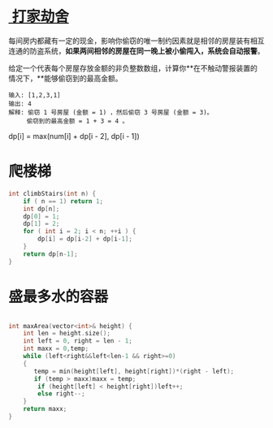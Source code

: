 # [ 打家劫舍](http://www.cnblogs.com/grandyang/p/4383632.html)

每间房内都藏有一定的现金，影响你偷窃的唯一制约因素就是相邻的房屋装有相互连通的防盗系统，**如果两间相邻的房屋在同一晚上被小偷闯入，系统会自动报警**。

给定一个代表每个房屋存放金额的非负整数数组，计算你**在不触动警报装置的情况下，**能够偷窃到的最高金额。

```
输入: [1,2,3,1]
输出: 4
解释: 偷窃 1 号房屋 (金额 = 1) ，然后偷窃 3 号房屋 (金额 = 3)。
     偷窃到的最高金额 = 1 + 3 = 4 。
```

dp[i] = max(num[i] + dp[i - 2], dp[i - 1])

# 爬楼梯

```cpp
int climbStairs(int n) {
    if ( n == 1) return 1;
    int dp[n];
    dp[0] = 1;
    dp[1] = 2;
    for ( int i = 2; i < n; ++i ) {
        dp[i] = dp[i-2] + dp[i-1];
    }
    return dp[n-1];
}
```
# 盛最多水的容器

```cpp

int maxArea(vector<int>& height) {
    int len = height.size();
    int left = 0, right = len - 1;
    int maxx = 0,temp;
    while (left<right&&left<len-1 && right>=0)
    {
       temp = min(height[left], height[right])*(right - left);
       if (temp > maxx)maxx = temp;
        if (height[left] < height[right])left++;
        else right--;
    }
    return maxx;
}
```